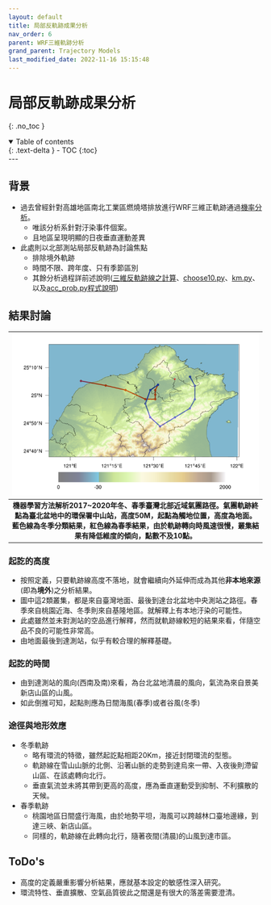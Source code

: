 ```yaml
---
layout: default
title: 局部反軌跡成果分析
nav_order: 6
parent: WRF三維軌跡分析
grand_parent: Trajectory Models
last_modified_date: 2022-11-16 15:15:48
---
```


# 局部反軌跡成果分析

{: .no_toc }

<details open markdown="block">
  <summary>
    Table of contents
  </summary>
  {: .text-delta }
- TOC
{:toc}
</details>
---

## 背景

- 過去曾經針對高雄地區南北工業區燃燒塔排放進行WRF三維正軌跡通過[機率分析](https://sinotec2.github.io/Focus-on-Air-Quality/PaperReview/LargeSSPtSrcEIA/4Linyuan3Dtraj/#林園臭氧事件污染源三維正軌跡分析)。
  - 唯該分析系針對汙染事件個案。
  - 且地區呈現明顯的日夜垂直運動差異
- 此處則以北部測站局部反軌跡為討論焦點
  - 排除境外軌跡
  - 時間不限、跨年度、只有季節區別
  - 其餘分析過程詳前述說明([三維反軌跡線之計算](https://sinotec2.github.io/Focus-on-Air-Quality/TrajModels/btraj_WRFnests/bt2_DVP/)、[choose10.py](https://sinotec2.github.io/Focus-on-Air-Quality/TrajModels/btraj_WRFnests/choose10/)、[km.py](https://sinotec2.github.io/Focus-on-Air-Quality/TrajModels/btraj_WRFnests/km/)、以及[acc_prob.py程式說明](https://sinotec2.github.io/Focus-on-Air-Quality/TrajModels/btraj_WRFnests/acc_prob/))

## 結果討論

| ![local_traj.png](https://raw.githubusercontent.com/sinotec2/Focus-on-Air-Quality/main/assets/images/local_traj.png)|
|:-:|
| <b>機器學習方法解析2017~2020年冬、春季臺灣北部近域氣團路徑。氣團軌跡終點為臺北盆地中的環保署中山站，高度50M，起點為觸地位置，高度為地面。藍色線為冬季分類結果，紅色線為春季結果，由於軌跡轉向時風速很慢，叢集結果有降低維度的傾向，點數不及10點。</b>|

### 起訖的高度

- 按照定義，只要軌跡線高度不落地，就會繼續向外延伸而成為其他**非本地來源**(即為**境外**)之分析結果。
- 圖中這2類叢集，都是來自臺灣地面、最後到達台北盆地中央測站之路徑。春季來自桃園近海、冬季則來自基隆地區。就解釋上有本地汙染的可能性。
- 此處雖然並未對測站的空品進行解釋，然而就軌跡線較短的結果來看，伴隨空品不良的可能性非常高。
- 由地面最後到達測站，似乎有較合理的解釋基礎。

### 起訖的時間

- 由到達測站的風向(西南及南)來看，為台北盆地清晨的風向，氣流為來自景美新店山區的山風。
- 如此倒推可知，起點則應為日間海風(春季)或者谷風(冬季)

### 途徑與地形效應

- 冬季軌跡
  - 略有環流的特徵，雖然起訖點相距20Km，接近封閉環流的型態。
  - 軌跡線在雪山山脈的北側、沿著山脈的走勢到達烏來一帶、入夜後則滯留山區、在該處轉向北行。
  - 垂直氣流並未將其帶到更高的高度，應為垂直運動受到抑制、不利擴散的天候。
- 春季軌跡
  - 桃園地區日間盛行海風，由於地勢平坦，海風可以跨越林口臺地邊緣，到達三峽、新店山區。
  - 同樣的，軌跡線在此轉向北行，隨著夜間(清晨)的山風到達市區。

## ToDo's

- 高度的定義嚴重影響分析結果，應就基本設定的敏感性深入研究。
- 環流特性、垂直擴散、空氣品質彼此之間還是有很大的落差需要澄清。
  